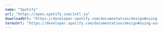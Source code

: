 ```yaml
---
name: "Spotify"
url: "https://open.spotify.com/intl-ja"
downloadUrl: "https://developer.spotify.com/documentation/design#using-our-logo"
termsUrl: "https://developer.spotify.com/documentation/design#using-our-logo"
---
```

